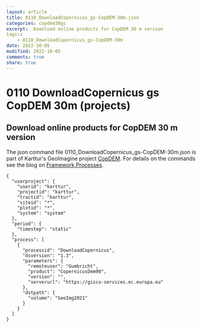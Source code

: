 ```yaml
---
layout: article
title: 0110_DownloadCopernicus_gs-CopDEM-30m.json
categories: copdem30gs
excerpt:  Download online products for CopDEM 30 m version
tags:: 
    - 0110_DownloadCopernicus_gs-CopDEM-30m
date: 2022-10-05
modified: 2022-10-05
comments: true
share: true
---
```


# 0110 DownloadCopernicus gs CopDEM 30m (projects)

##  Download online products for CopDEM 30 m version

The json command file <span class='file'>0110_DownloadCopernicus_gs-CopDEM-30m.json</span> is part of Karttur's GeoImagine project [<span class='project'>CopDEM</span>](https://karttur.github.io/geoimagine03-proj-copdem/index.html). For details on the commands see the blog on [Framework Processes](https://karttur.github.io/geoimagine03-docs-procpack/).

```
{
  "userproject": {
    "userid": "karttur",
    "projectid": "karttur",
    "tractid": "karttur",
    "siteid": "*",
    "plotid": "*",
    "system": "system"
  },
  "period": {
    "timestep": "static"
  },
  "process": [
    {
      "processid": "DownloadCopernicus",
      "dsversion": "1.3",
      "parameters": {
        "remoteuser": "Gumbricht",
        "product": "CopernicusDem90",
        "version": "",
        "serverurl": "https://gisco-services.ec.europa.eu"
      },
      "dstpath": {
        "volume": "GeoImg2021"
      }
    }
  ]
}
```
